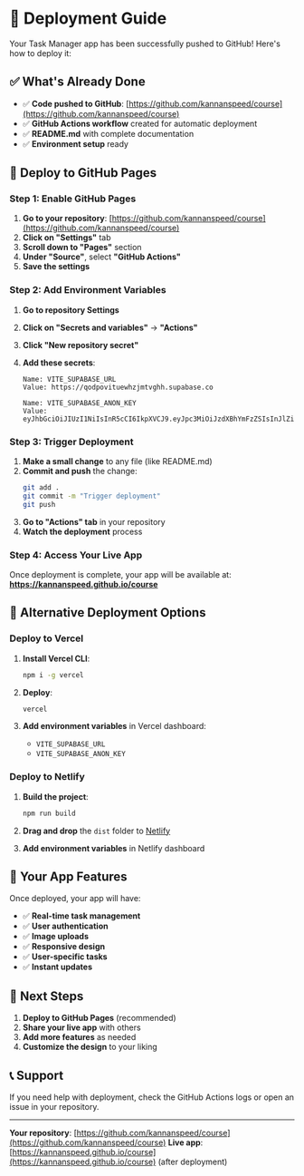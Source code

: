 # 🚀 Deployment Guide

Your Task Manager app has been successfully pushed to GitHub! Here's how to deploy it:

## ✅ What's Already Done

- ✅ **Code pushed to GitHub**: [https://github.com/kannanspeed/course](https://github.com/kannanspeed/course)
- ✅ **GitHub Actions workflow** created for automatic deployment
- ✅ **README.md** with complete documentation
- ✅ **Environment setup** ready

## 🚀 Deploy to GitHub Pages

### Step 1: Enable GitHub Pages

1. **Go to your repository**: [https://github.com/kannanspeed/course](https://github.com/kannanspeed/course)
2. **Click on "Settings"** tab
3. **Scroll down to "Pages"** section
4. **Under "Source"**, select **"GitHub Actions"**
5. **Save the settings**

### Step 2: Add Environment Variables

1. **Go to repository Settings**
2. **Click on "Secrets and variables"** → **"Actions"**
3. **Click "New repository secret"**
4. **Add these secrets**:

   ```
   Name: VITE_SUPABASE_URL
   Value: https://qodpovituewhzjmtvghh.supabase.co
   
   Name: VITE_SUPABASE_ANON_KEY
   Value: eyJhbGciOiJIUzI1NiIsInR5cCI6IkpXVCJ9.eyJpc3MiOiJzdXBhYmFzZSIsInJlZiI6InFvZHBvdml0dWV3aHpqbXR2Z2hoIiwicm9sZSI6ImFub24iLCJpYXQiOjE3NTc3Nzg1MzQsImV4cCI6MjA3MzM1NDUzNH0.3bXYgN4WUgLWGq6KPST_gWxKxPdpK46RyrxGu_cEUF4
   ```

### Step 3: Trigger Deployment

1. **Make a small change** to any file (like README.md)
2. **Commit and push** the change:
   ```bash
   git add .
   git commit -m "Trigger deployment"
   git push
   ```
3. **Go to "Actions" tab** in your repository
4. **Watch the deployment** process

### Step 4: Access Your Live App

Once deployment is complete, your app will be available at:
**https://kannanspeed.github.io/course**

## 🔧 Alternative Deployment Options

### Deploy to Vercel

1. **Install Vercel CLI**:
   ```bash
   npm i -g vercel
   ```

2. **Deploy**:
   ```bash
   vercel
   ```

3. **Add environment variables** in Vercel dashboard:
   - `VITE_SUPABASE_URL`
   - `VITE_SUPABASE_ANON_KEY`

### Deploy to Netlify

1. **Build the project**:
   ```bash
   npm run build
   ```

2. **Drag and drop** the `dist` folder to [Netlify](https://netlify.com)

3. **Add environment variables** in Netlify dashboard

## 📱 Your App Features

Once deployed, your app will have:

- ✅ **Real-time task management**
- ✅ **User authentication**
- ✅ **Image uploads**
- ✅ **Responsive design**
- ✅ **User-specific tasks**
- ✅ **Instant updates**

## 🎯 Next Steps

1. **Deploy to GitHub Pages** (recommended)
2. **Share your live app** with others
3. **Add more features** as needed
4. **Customize the design** to your liking

## 📞 Support

If you need help with deployment, check the GitHub Actions logs or open an issue in your repository.

---

**Your repository**: [https://github.com/kannanspeed/course](https://github.com/kannanspeed/course)
**Live app**: [https://kannanspeed.github.io/course](https://kannanspeed.github.io/course) (after deployment)
